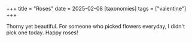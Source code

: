 +++
title = "Roses"
date = 2025-02-08
[taxonomies]
tags = ["valentine"]
+++

Thorny yet beautiful. For someone who picked flowers everyday, I didn't pick one today.
Happy roses!
